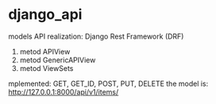 # django_api
models API
realization: Django Rest Framework (DRF)
1. metod APIView
2. metod GenericAPIView
3. metod ViewSets

mplemented: GET, GET_ID, POST, PUT, DELETE
the model is: http://127.0.0.1:8000/api/v1/items/
